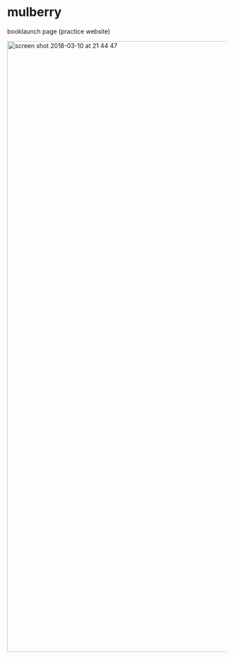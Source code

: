 # mulberry
booklaunch page (practice website)

<img width="1406" alt="screen shot 2018-03-10 at 21 44 47" src="https://user-images.githubusercontent.com/35608280/37246584-6436bc3e-24ac-11e8-8a47-d498b894098a.png">
